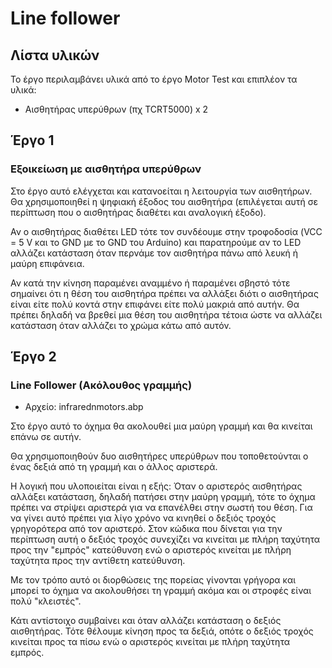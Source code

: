 # Line follower

## Λίστα υλικών

Το έργο περιλαμβάνει υλικά από το έργο Motor Test και επιπλέον τα υλικά:

* Αισθητήρας υπερύθρων (πχ TCRT5000) x 2

## Έργο 1

### Εξοικείωση με αισθητήρα υπερύθρων

Στο έργο αυτό ελέγχεται και κατανοείται η λειτουργία των αισθητήρων. Θα χρησιμοποιηθεί η ψηφιακή έξοδος του αισθητήρα (επιλέγεται αυτή σε περίπτωση που ο αισθητήρας διαθέτει και αναλογική έξοδο). 

Αν ο αισθητήρας διαθέτει LED τότε τον συνδέουμε στην τροφοδοσία (VCC = 5 V και το GND με το GND του Arduino) και παρατηρούμε αν το LED αλλάζει κατάσταση όταν περνάμε τον αισθητήρα πάνω από λευκή ή μαύρη επιφάνεια.

Αν κατά την κίνηση παραμένει αναμμένο ή παραμένει σβηστό τότε σημαίνει ότι η θέση του αισθητήρα πρέπει να αλλάξει διότι ο αισθητήρας είναι είτε πολύ κοντά στην επιφάνει είτε πολύ μακριά από αυτήν. Θα πρέπει δηλαδή να βρεθεί μια θέση του αισθητήρα τέτοια ώστε να αλλάζει κατάσταση όταν αλλάζει το χρώμα κάτω από αυτόν.



## Έργο 2

### Line Follower (Ακόλουθος γραμμής)

* Αρχείο: infrarednmotors.abp

Στο έργο αυτό το όχημα θα ακολουθεί μια μαύρη γραμμή και θα κινείται επάνω σε αυτήν.

Θα χρησιμοποιηθούν δυο αισθητήρες υπερύθρων που τοποθετούνται ο ένας δεξιά από τη γραμμή και ο άλλος αριστερά. 

Η λογική που υλοποιείται είναι η εξής: Όταν ο αριστερός αισθητήρας αλλάξει κατάσταση, δηλαδή πατήσει στην μαύρη γραμμή, τότε το όχημα πρέπει να στρίψει αριστερά για να επανέλθει στην σωστή του θέση. Για να γίνει αυτό πρέπει για λίγο χρόνο να κινηθεί ο δεξιός τροχός γρηγορότερα από τον αριστερό. Στον κώδικα που δίνεται για την περίπτωση αυτή ο δεξιός τροχός συνεχίζει να κινείται με πλήρη ταχύτητα προς την "εμπρός" κατεύθυνση ενώ ο αριστερός κινείται με πλήρη ταχύτητα προς την αντίθετη κατεύθυνση. 

Με τον τρόπο αυτό οι διορθώσεις της πορείας γίνονται γρήγορα και μπορεί το όχημα να ακολουθήσει τη γραμμή ακόμα και οι στροφές είναι πολύ "κλειστές".

Κάτι αντίστοιχο συμβαίνει και όταν αλλάζει κατάσταση ο δεξιός αισθητήρας. Τότε θέλουμε κίνηση προς τα δεξιά, οπότε ο δεξιός τροχός κινείται προς τα πίσω ενώ ο αριστερός κινείται με πλήρη ταχύτητα εμπρός.  



